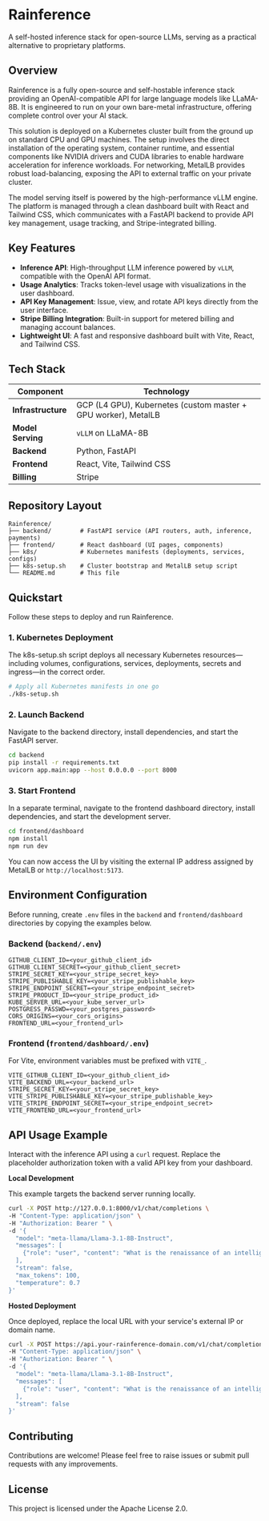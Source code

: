 # Rainference

A self-hosted inference stack for open-source LLMs, serving as a practical alternative to proprietary platforms.

## Overview

Rainference is a fully open-source and self-hostable inference stack providing an OpenAI-compatible API for large language models like LLaMA-8B. It is engineered to run on your own bare-metal infrastructure, offering complete control over your AI stack.

This solution is deployed on a Kubernetes cluster built from the ground up on standard CPU and GPU machines. The setup involves the direct installation of the operating system, container runtime, and essential components like NVIDIA drivers and CUDA libraries to enable hardware acceleration for inference workloads. For networking, MetalLB provides robust load-balancing, exposing the API to external traffic on your private cluster.

The model serving itself is powered by the high-performance vLLM engine. The platform is managed through a clean dashboard built with React and Tailwind CSS, which communicates with a FastAPI backend to provide API key management, usage tracking, and Stripe-integrated billing.

## Key Features

*   **Inference API**: High-throughput LLM inference powered by `vLLM`, compatible with the OpenAI API format.
*   **Usage Analytics**: Tracks token-level usage with visualizations in the user dashboard.
*   **API Key Management**: Issue, view, and rotate API keys directly from the user interface.
*   **Stripe Billing Integration**: Built-in support for metered billing and managing account balances.
*   **Lightweight UI**: A fast and responsive dashboard built with Vite, React, and Tailwind CSS.

## Tech Stack

| Component           | Technology                                                    |
| ------------------- | ------------------------------------------------------------- |
| **Infrastructure**  | GCP (L4 GPU), Kubernetes (custom master + GPU worker), MetalLB |
| **Model Serving**   | `vLLM` on LLaMA-8B                                            |
| **Backend**         | Python, FastAPI                                               |
| **Frontend**        | React, Vite, Tailwind CSS                                     |
| **Billing**         | Stripe                                                        |

## Repository Layout

```plaintext
Rainference/
├── backend/        # FastAPI service (API routers, auth, inference, payments)
├── frontend/       # React dashboard (UI pages, components)
├── k8s/            # Kubernetes manifests (deployments, services, configs)
├── k8s-setup.sh    # Cluster bootstrap and MetalLB setup script
└── README.md       # This file
```

## Quickstart

Follow these steps to deploy and run Rainference.

### 1. Kubernetes Deployment

The k8s-setup.sh script deploys all necessary Kubernetes resources—including volumes, configurations, services, deployments, secrets and ingress—in the correct order.

```bash
# Apply all Kubernetes manifests in one go
./k8s-setup.sh
```


### 2. Launch Backend

Navigate to the backend directory, install dependencies, and start the FastAPI server.

```bash
cd backend
pip install -r requirements.txt
uvicorn app.main:app --host 0.0.0.0 --port 8000
```

### 3. Start Frontend

In a separate terminal, navigate to the frontend dashboard directory, install dependencies, and start the development server.

```bash
cd frontend/dashboard
npm install
npm run dev
```

You can now access the UI by visiting the external IP address assigned by MetalLB or `http://localhost:5173`.

## Environment Configuration

Before running, create `.env` files in the `backend` and `frontend/dashboard` directories by copying the examples below.

### Backend (`backend/.env`)

```env
GITHUB_CLIENT_ID=<your_github_client_id>
GITHUB_CLIENT_SECRET=<your_github_client_secret>
STRIPE_SECRET_KEY=<your_stripe_secret_key>
STRIPE_PUBLISHABLE_KEY=<your_stripe_publishable_key>
STRIPE_ENDPOINT_SECRET=<your_stripe_endpoint_secret>
STRIPE_PRODUCT_ID=<your_stripe_product_id>
KUBE_SERVER_URL=<your_kube_server_url>
POSTGRESS_PASSWD=<your_postgres_password>
CORS_ORIGINS=<your_cors_origins>
FRONTEND_URL=<your_frontend_url>

```

### Frontend (`frontend/dashboard/.env`)

For Vite, environment variables must be prefixed with `VITE_`.

```env
VITE_GITHUB_CLIENT_ID=<your_github_client_id>
VITE_BACKEND_URL=<your_backend_url>
STRIPE_SECRET_KEY=<your_stripe_secret_key>
VITE_STRIPE_PUBLISHABLE_KEY=<your_stripe_publishable_key>
VITE_STRIPE_ENDPOINT_SECRET=<your_stripe_endpoint_secret>
VITE_FRONTEND_URL=<your_frontend_url>
```

## API Usage Example

Interact with the inference API using a `curl` request. Replace the placeholder authorization token with a valid API key from your dashboard.

**Local Development**

This example targets the backend server running locally.

```bash
curl -X POST http://127.0.0.1:8000/v1/chat/completions \
-H "Content-Type: application/json" \
-H "Authorization: Bearer " \
-d '{
  "model": "meta-llama/Llama-3.1-8B-Instruct",
  "messages": [
    {"role": "user", "content": "What is the renaissance of an intelligent being?"}
  ],
  "stream": false,
  "max_tokens": 100,
  "temperature": 0.7
}'
```

**Hosted Deployment**

Once deployed, replace the local URL with your service's external IP or domain name.

```bash
curl -X POST https://api.your-rainference-domain.com/v1/chat/completions \
-H "Content-Type: application/json" \
-H "Authorization: Bearer " \
-d '{
  "model": "meta-llama/Llama-3.1-8B-Instruct",
  "messages": [
    {"role": "user", "content": "What is the renaissance of an intelligent being?"}
  ],
  "stream": false
}'
```

## Contributing

Contributions are welcome! Please feel free to raise issues or submit pull requests with any improvements.

## License

This project is licensed under the Apache License 2.0.